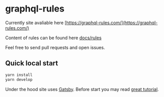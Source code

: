 # graphql-rules

Currently site avaliable here [https://graphql-rules.com/](https://graphql-rules.com/)

Content of rules can be found here [docs/rules](https://github.com/graphql-rules/graphql-rules/tree/master/docs/rules)

Feel free to send pull requests and open issues.

## Quick local start

```bash
yarn install
yarn develop
```

Under the hood site uses [Gatsby](https://www.gatsbyjs.org/). Before start you may read [great tutorial](https://www.gatsbyjs.org/tutorial/part-one/#familiarizing-with-gatsby-pages).

